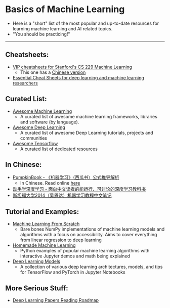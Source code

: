 # Basics of Machine Learning

* Here is a "short" list of the most popular and up-to-date resources for learning machine learning and AI related topics.
* "You should be practicing!"

-----

## Cheatsheets:

- [VIP cheatsheets for Stanford's CS 229 Machine Learning](https://github.com/afshinea/stanford-cs-229-machine-learning)
	* This one has a [Chinese version](https://github.com/afshinea/stanford-cs-229-machine-learning/tree/master/zh)
- [Essential Cheat Sheets for deep learning and machine learning researchers](https://github.com/kailashahirwar/cheatsheets-ai)

## Curated List:

- [Awesome Machine Learning](https://github.com/josephmisiti/awesome-machine-learning)
	* A curated list of awesome machine learning frameworks, libraries and software (by language).
- [Awesome Deep Learning](https://github.com/ChristosChristofidis/awesome-deep-learning)
	* A curated list of awesome Deep Learning tutorials, projects and communities
- [Awesome Tensorflow](https://github.com/jtoy/awesome-tensorflow)
	* A curated list of dedicated resources

## In Chinese:

- [PumpkinBook - 《机器学习》（西瓜书）公式推导解析](https://github.com/datawhalechina/pumpkin-book)
	* In Chinese. Read online [here](https://datawhalechina.github.io/pumpkin-book/)
- [动手学深度学习 - 面向中文读者的能运行、可讨论的深度学习教科书](https://zh.d2l.ai/index.html)
- [斯坦福大学2014（吴恩达）机器学习教程中文笔记](https://github.com/fengdu78/Coursera-ML-AndrewNg-Notes)

## Tutorial and Examples:

- [Machine Learning From Scratch](https://github.com/eriklindernoren/ML-From-Scratch)
	* Bare bones NumPy implementations of machine learning models and algorithms with a focus on accessibility. Aims to cover everything from linear regression to deep learning
- [Homemade Machine Learning](https://github.com/trekhleb/homemade-machine-learning)
	* Python examples of popular machine learning algorithms with interactive Jupyter demos and math being explained
- [Deep Learning Models](https://github.com/rasbt/deeplearning-models)
	* A collection of various deep learning architectures, models, and tips for TensorFlow and PyTorch in Jupyter Notebooks

## More Serious Stuff:

- [Deep Learning Papers Reading Roadmap](https://github.com/floodsung/Deep-Learning-Papers-Reading-Roadmap)